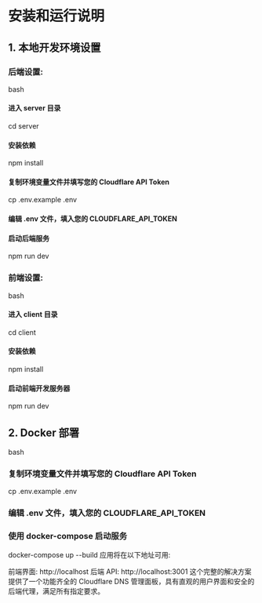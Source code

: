# 安装和运行说明
## 1. 本地开发环境设置
### 后端设置:
bash
#### 进入 server 目录
cd server

#### 安装依赖
npm install

#### 复制环境变量文件并填写您的 Cloudflare API Token
cp .env.example .env
#### 编辑 .env 文件，填入您的 CLOUDFLARE_API_TOKEN

#### 启动后端服务
npm run dev
### 前端设置:
bash
#### 进入 client 目录
cd client

#### 安装依赖
npm install

#### 启动前端开发服务器
npm run dev
## 2. Docker 部署
bash
### 复制环境变量文件并填写您的 Cloudflare API Token
cp .env.example .env
### 编辑 .env 文件，填入您的 CLOUDFLARE_API_TOKEN

### 使用 docker-compose 启动服务
docker-compose up --build
应用将在以下地址可用:

前端界面: http://localhost
后端 API: http://localhost:3001
这个完整的解决方案提供了一个功能齐全的 Cloudflare DNS 管理面板，具有直观的用户界面和安全的后端代理，满足所有指定要求。